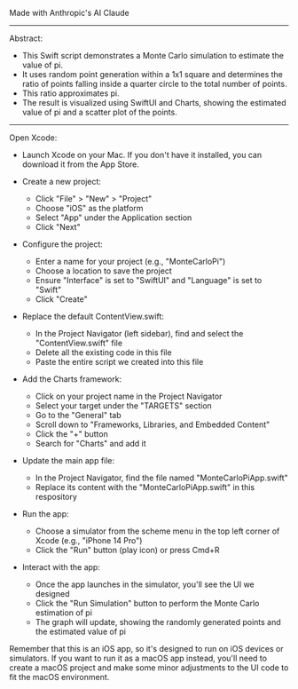 Made with Anthropic's AI Claude

- - - -

Abstract:
* This Swift script demonstrates a Monte Carlo simulation to estimate the value of pi.
* It uses random point generation within a 1x1 square and determines the ratio of points
falling inside a quarter circle to the total number of points.
* This ratio approximates pi.
* The result is visualized using SwiftUI and Charts, showing the estimated value of pi and a scatter plot of the points.

- - - -

Open Xcode:
* Launch Xcode on your Mac. If you don't have it installed, you can download it from the App Store.

* Create a new project:
  * Click "File" > "New" > "Project"
  * Choose "iOS" as the platform
  * Select "App" under the Application section
  * Click "Next"

* Configure the project:
  * Enter a name for your project (e.g., "MonteCarloPi")
  * Choose a location to save the project
  * Ensure "Interface" is set to "SwiftUI" and "Language" is set to "Swift"
  * Click "Create"

* Replace the default ContentView.swift:
  * In the Project Navigator (left sidebar), find and select the "ContentView.swift" file
  * Delete all the existing code in this file
  * Paste the entire script we created into this file

* Add the Charts framework:
  * Click on your project name in the Project Navigator
  * Select your target under the "TARGETS" section
  * Go to the "General" tab
  * Scroll down to "Frameworks, Libraries, and Embedded Content"
  * Click the "+" button
  * Search for "Charts" and add it

* Update the main app file:
  * In the Project Navigator, find the file named "MonteCarloPiApp.swift"
  * Replace its content with the "MonteCarloPiApp.swift" in this respository

* Run the app:
  * Choose a simulator from the scheme menu in the top left corner of Xcode (e.g., "iPhone 14 Pro")
  * Click the "Run" button (play icon) or press Cmd+R

* Interact with the app:
  * Once the app launches in the simulator, you'll see the UI we designed
  * Click the "Run Simulation" button to perform the Monte Carlo estimation of pi
  * The graph will update, showing the randomly generated points and the estimated value of pi

Remember that this is an iOS app, so it's designed to run on iOS devices or simulators. If you want to run it as a macOS app instead, you'll need to create a macOS project and make some minor adjustments to the UI code to fit the macOS environment.
